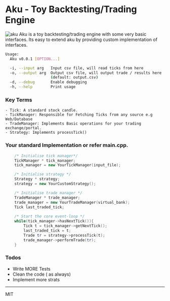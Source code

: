 # Aku - Toy Backtesting/Trading Engine
![aku](https://github.com/flouthoc/buha.js/blob/test/assets/aku.png)
Aku is a toy backtesting/trading engine with some very basic interfaces. Its easy to extend aku by providing custom implementation of interfaces.
```bash
Usage:
  Aku v0.0.1 [OPTION...]

  -i, --input arg   Input csv file, will read ticks from here
  -o, --output arg  Output csv file, will output trade / results here
                    (default: output.csv)
  -d, --debug       Enable debugging
  -h, --help        Print usage
 ```

### Key Terms
    - Tick: A standard stock candle.
    - TickManager: Responsible for Fetching Ticks from any source e.g Web/Database
    - TradeManager: Implements Basic operations for your trading exchange/portal.
    - Strategy: Implements processTick()
    
### Your standard Implementation or refer main.cpp.
```cpp
	/* Initialise tick manager*/
   	TickManager * tick_manager;
   	tick_manager = new YourTickManager(input_file);

   	/* Initialise strategy */
   	Strategy * strategy;
   	strategy = new YourCustomStrategy();

   	/* Initialise trade manager */
   	TradeManager * trade_manager;
   	trade_manager = new YourTradeManager(virtual_bank);
   	Tick last_traded_tick;
   	
   	/* Start the core event-loop */
   	while(tick_manager->hasNextTick()){
   		Tick t = tick_manager->getNextTick();
   		last_traded_tick = t;
   		Trade tr = strategy->processTick(t);
   		trade_manager->performTrade(tr);
   	}
```

### Todos

 - Write MORE Tests
 - Clean the code ( as always)
 - Implement more strats
----
MIT

